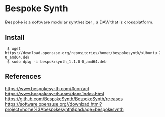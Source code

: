 Bespoke Synth
=====

Bespoke is a software modular synthesizer , a DAW that is crossplatform.

Install
--------

     $ wget https://download.opensuse.org/repositories/home:/bespokesynth/xUbuntu_20.04/amd64/bespokesynth_1.1.0-0_amd64.deb
     $ sudo dpkg -i bespokesynth_1.1.0-0_amd64.deb


References
----------

https://www.bespokesynth.com/#contact
https://www.bespokesynth.com/docs/index.html
https://github.com/BespokeSynth/BespokeSynth/releases
https://software.opensuse.org//download.html?project=home%3Abespokesynth&package=bespokesynth
